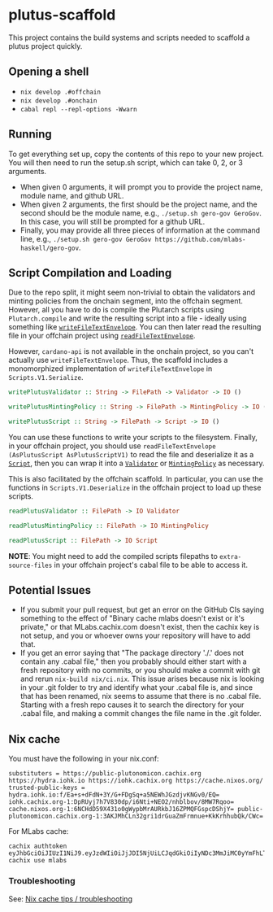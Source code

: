 # plutus-scaffold
This project contains the build systems and scripts needed to scaffold a plutus project quickly.

## Opening a shell

- `nix develop .#offchain`
- `nix develop .#onchain`
- `cabal repl --repl-options -Wwarn`

## Running
To get everything set up, copy the contents of this repo to your new project. You will then need to run the setup.sh script, which can take 0, 2, or 3 arguments.
* When given 0 arguments, it will prompt you to provide the project name, module name, and github URL.
* When given 2 arguments, the first should be the project name, and the second should be the module name, e.g., `./setup.sh gero-gov GeroGov`. In this case, you will still be prompted for a github URL.
* Finally, you may provide all three pieces of information at the command line, e.g., `./setup.sh gero-gov GeroGov https://github.com/mlabs-haskell/gero-gov`.

## Script Compilation and Loading
Due to the repo split, it might seem non-trivial to obtain the validators and minting policies from the onchain segment, into the offchain segment. However, all you have to do is compile the Plutarch scripts using `Plutarch.compile` and write the resulting script into a file - ideally using something like [`writeFileTextEnvelope`](https://input-output-hk.github.io/cardano-node/cardano-api/lib/Cardano-Api-SerialiseTextEnvelope.html#v:writeFileTextEnvelope). You can then later read the resulting file in your offchain project using [`readFileTextEnvelope`](https://input-output-hk.github.io/cardano-node/cardano-api/lib/Cardano-Api-SerialiseTextEnvelope.html#v:writeFileTextEnvelope).

However, `cardano-api` is not available in the onchain project, so you can't actually use `writeFileTextEnvelope`. Thus, the scaffold
includes a monomorphized implementation of `writeFileTextEnvelope` in `Scripts.V1.Serialize`.

```hs
writePlutusValidator :: String -> FilePath -> Validator -> IO ()

writePlutusMintingPolicy :: String -> FilePath -> MintingPolicy -> IO ()

writePlutusScript :: String -> FilePath -> Script -> IO ()
```

You can use these functions to write your scripts to the filesystem. Finally, in your offchain project, you should use `readFileTextEnvelope (AsPlutusScript AsPlutusScriptV1)` to read the file and deserialize it as a [`Script`](https://playground.plutus.iohkdev.io/doc/haddock/plutus-ledger-api/html/Plutus-V1-Ledger-Scripts.html#t:Script), then you can wrap it into a [`Validator`](https://playground.plutus.iohkdev.io/doc/haddock/plutus-ledger-api/html/Plutus-V1-Ledger-Scripts.html#t:Validator) or [`MintingPolicy`](https://playground.plutus.iohkdev.io/doc/haddock/plutus-ledger-api/html/Plutus-V1-Ledger-Scripts.html#t:MintingPolicy) as necessary.

This is also facilitated by the offchain scaffold. In particular, you can use the functions in `Scripts.V1.Deserialize` in the offchain project to load up these scripts.

```hs
readPlutusValidator :: FilePath -> IO Validator

readPlutusMintingPolicy :: FilePath -> IO MintingPolicy

readPlutusScript :: FilePath -> IO Script
```

**NOTE**: You might need to add the compiled scripts filepaths to `extra-source-files` in your offchain project's cabal file to be able to access it.

## Potential Issues
* If you submit your pull request, but get an error on the GitHub CIs saying something to the effect of "Binary cache mlabs doesn't exist or it's private," or that MLabs.cachix.com doesn't exist, then the cachix key is not setup, and you or whoever owns your repository will have to add that.
* If you get an error saying that "The package directory './.' does not contain any .cabal file," then you probably should either start with a fresh repository with no commits, or you should make a commit with git and rerun `nix-build nix/ci.nix`. This issue arises because nix is looking in your .git folder to try and identify what your .cabal file is, and since that has been renamed, nix seems to assume that there is no .cabal file. Starting with a fresh repo causes it to search the directory for your .cabal file, and making a commit changes the file name in the .git folder.

## Nix cache

You must have the following in your nix.conf:
```
substituters = https://public-plutonomicon.cachix.org https://hydra.iohk.io https://iohk.cachix.org https://cache.nixos.org/
trusted-public-keys = hydra.iohk.io:f/Ea+s+dFdN+3Y/G+FDgSq+a5NEWhJGzdjvKNGv0/EQ= iohk.cachix.org-1:DpRUyj7h7V830dp/i6Nti+NEO2/nhblbov/8MW7Rqoo= cache.nixos.org-1:6NCHdD59X431o0gWypbMrAURkbJ16ZPMQFGspcDShjY= public-plutonomicon.cachix.org-1:3AKJMhCLn32gri1drGuaZmFrmnue+KkKrhhubQk/CWc=
```

For MLabs cache:
```
cachix authtoken eyJhbGciOiJIUzI1NiJ9.eyJzdWIiOiJjJDI5NjUiLCJqdGkiOiIyNDc3MmJiMC0yYmFhLTQwMzItYjViNi03YTFlNjkwZDVlZDgiLCJzY29wZXMiOiJjYWNoZSJ9.UIE0NrDx8Xt3mkQY9GIw3Orz7HmXAU7A9t7dnpjXmiU
cachix use mlabs
```

### Troubleshooting

See: [Nix cache tips / troubleshooting](https://mlabs.slab.com/posts/mlabs-cachix-key-o6sx2nrm#h89kq-nix-cache-tips-troubleshooting)
